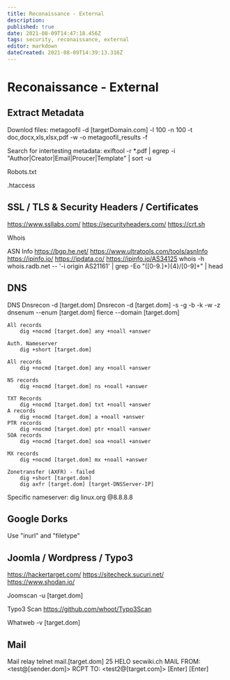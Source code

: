 ```yaml
---
title: Reconaissance - External
description: 
published: true
date: 2021-08-09T14:47:18.456Z
tags: security, reconaissance, external
editor: markdown
dateCreated: 2021-08-09T14:39:13.316Z
---
```


# Reconaissance - External
## Extract Metadata
Downlod files:
metagoofil -d [targetDomain.com] -l 100 -n 100 -t doc,docx,xls,xlsx,pdf -w -o metagoofil_results -f

Search for intertesting metadata:
exiftool -r *.pdf | egrep -i "Author|Creator|Email|Proucer|Template" | sort -u

Robots.txt

.htaccess

## SSL / TLS & Security Headers / Certificates
https://www.ssllabs.com/
https://securityheaders.com/
https://crt.sh
	
Whois

ASN Info
https://bgp.he.net/
https://www.ultratools.com/tools/asnInfo
https://ipinfo.io/ 
https://ipdata.co/
https://ipinfo.io/AS34125
whois -h whois.radb.net -- '-i origin AS21161' | grep -Eo "([0-9.]+){4}/[0-9]+" | head


## DNS
DNS
	Dnsrecon -d [target.dom]
	Dnsrecon -d [target.dom] -s -g -b -k -w -z
	dnsenum --enum [target.dom]
	fierce --domain [target.dom]

	All records
		dig +nocmd [target.dom] any +noall +answer
	
	Auth. Nameserver
		dig +short [target.dom]
	
	All records
		dig +nocmd [target.dom] any +noall +answer
	
	NS records
		dig +nocmd [target.dom] ns +noall +answer
		
	TXT Records
		dig +nocmd [target.dom] txt +noall +answer
	A records
		dig +nocmd [target.dom] a +noall +answer
	PTR records
		dig +nocmd [target.dom] ptr +noall +answer
	SOA records
		dig +nocmd [target.dom] soa +noall +answer
	
	MX records
		dig +nocmd [target.dom] mx +noall +answer
	
	Zonetransfer (AXFR) - failed
		dig +short [target.dom]
		dig axfr [target.dom] [target-DNSServer-IP]

Specific nameserver:
dig linux.org @8.8.8.8

## Google Dorks
Use "inurl" and "filetype"

## Joomla / Wordpress / Typo3
https://hackertarget.com/
https://sitecheck.sucuri.net/
https://www.shodan.io/

Joomscan -u [target.dom]

Typo3 Scan
https://github.com/whoot/Typo3Scan

Whatweb -v [target.dom]

## Mail
Mail relay
	telnet mail.[target.dom] 25
	HELO secwiki.ch
	MAIL FROM: <test@[sender.dom]>
	RCPT TO: <test2@[target.com]>
[Enter] [Enter]